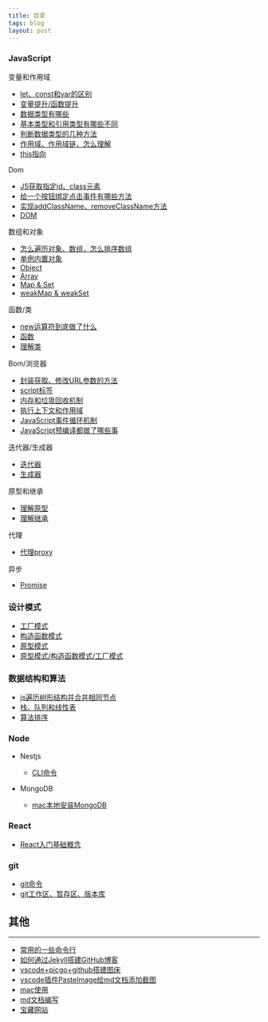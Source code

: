 ```yaml
---
title: 目录
tags: blog
layout: post
---
```


### JavaScript

变量和作用域

- [let、const和var的区别](https://moxiaodegu.github.io/2020/01/let-var/)
- [变量提升/函数提升](https://moxiaodegu.github.io/2020/01/promote/)
- [数据类型有哪些](https://moxiaodegu.github.io/2020/03/dataType/)
- [基本类型和引用类型有哪些不同](https://moxiaodegu.github.io/2020/01/make-difference/)
- [判断数据类型的几种方法](https://moxiaodegu.github.io/2020/01/data-type-judgment/)
- [作用域、作用域链，怎么理解](https://moxiaodegu.github.io/2020/01/scope/)
- [this指向](https://moxiaodegu.github.io/2020/03/this/)

Dom

- [JS获取指定id、class元素](https://moxiaodegu.github.io/2020/01/getID/)
- [给一个按钮绑定点击事件有哪些方法](https://moxiaodegu.github.io/2020/01/onclick/)
- [实现addClassName、removeClassName方法](https://moxiaodegu.github.io/2020/01/addClassName/)
- [DOM](https://moxiaodegu.github.io/2020/02/dom/)

数组和对象

- [怎么遍历对象、数组，怎么排序数组](https://moxiaodegu.github.io/2020/01/ergodic/)
- [单例内置对象](https://moxiaodegu.github.io/2020/01/singleton-built-object/)
- [Object](https://moxiaodegu.github.io/2020/01/object/)
- [Array](https://moxiaodegu.github.io/2020/02/array/)
- [Map & Set](https://moxiaodegu.github.io/2020/02/map-and-set/)
- [weakMap & weakSet](https://moxiaodegu.github.io/2020/02/weakmap-and-weakset/)

函数/类

- [new运算符到底做了什么](https://moxiaodegu.github.io/2020/12/new/)
- [函数](https://moxiaodegu.github.io/2020/12/function/)
- [理解类](https://moxiaodegu.github.io/2020/12/class/)

Bom/浏览器

- [封装获取、修改URL参数的方法](https://moxiaodegu.github.io/2020/01/getParams/)
- [script标签](https://moxiaodegu.github.io/2020/04/script/)
- [内存和垃圾回收机制](https://moxiaodegu.github.io/2020/04/memory/)
- [执行上下文和作用域](https://moxiaodegu.github.io/2020/05/execution-context/)
- [JavaScript事件循环机制](https://moxiaodegu.github.io/2021/01/eventloop/)
- [JavaScript预编译都做了哪些事](https://moxiaodegu.github.io/2021/01/precompile/)

迭代器/生成器

- [迭代器](https://moxiaodegu.github.io/2020/02/iterator/)
- [生成器](https://moxiaodegu.github.io/2020/02/generator/)

原型和继承

- [理解原型](https://moxiaodegu.github.io/2020/12/prototype-inherit/)
- [理解继承](https://moxiaodegu.github.io/2020/12/inherit/)

代理

- [代理proxy](https://moxiaodegu.github.io/2020/12/proxy/)

异步

- [Promise](https://moxiaodegu.github.io/2020/12/promise/)

### 设计模式

- [工厂模式](https://moxiaodegu.github.io/2020/08/factory-mode/)
- [构造函数模式](https://moxiaodegu.github.io/2020/08/Function/)
- [原型模式](https://moxiaodegu.github.io/2020/08/prototype/)
- [原型模式/构造函数模式/工厂模式](https://moxiaodegu.github.io/2020/06/object-create-Function/)

### 数据结构和算法

- [js遍历树形结构并合并相同节点](https://moxiaodegu.github.io/2020/08/traversal-tree-structure/)
- [栈、队列和线性表](https://moxiaodegu.github.io/2020/01/stack-queue/)
- [算法排序](https://moxiaodegu.github.io/2020/01/sort/)

### Node

- Nestjs
  - [CLI命令](https://moxiaodegu.github.io/2021/02/nest-cli/)

- MongoDB
  - [mac本地安装MongoDB](https://moxiaodegu.github.io/2021/02/MongoDB/)

<!-- - [什么是node](https://moxiaodegu.github.io/2021/01/nodejs/) -->

### React

- [React入门基础概念](https://moxiaodegu.github.io/2020/12/react-basics/)

<!-- **npm/yarn** -->

### git

- [git命令](https://moxiaodegu.github.io/2020/02/git/)
- [git工作区、暂存区、版本库](https://moxiaodegu.github.io/2020/02/git-stage/)

## 其他

---

- [常用的一些命令行](https://moxiaodegu.github.io/2020/03/tools-commoncmd/)
- [如何通过Jekyll搭建GitHub博客](https://moxiaodegu.github.io/2020/11/build-blog/)
- [vscode+picgo+github搭建图床](https://moxiaodegu.github.io/2020/07/picgo/)
- [vscode插件PasteImage给md文档添加截图](https://moxiaodegu.github.io/2020/07/PasteImage/)
- [mac使用](https://moxiaodegu.github.io/2020/07/mac/)
- [md文档编写](https://moxiaodegu.github.io/2020/07/md/)
- [宝藏网站](https://moxiaodegu.github.io/2020/07/website/)

